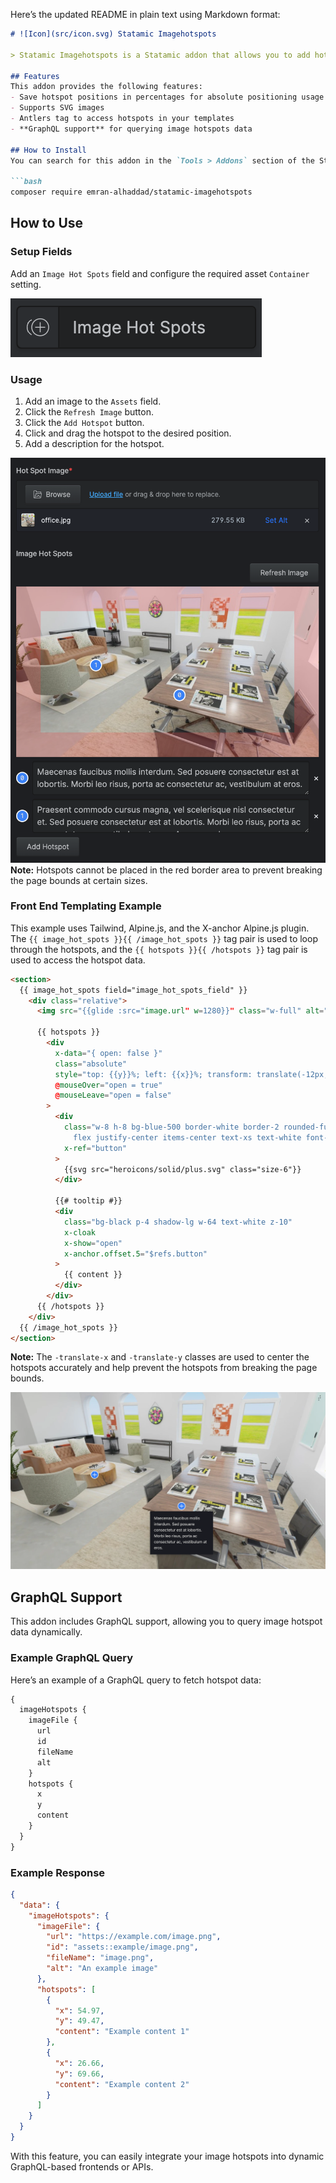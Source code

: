 Here’s the updated README in plain text using Markdown format:

```markdown
# ![Icon](src/icon.svg) Statamic Imagehotspots

> Statamic Imagehotspots is a Statamic addon that allows you to add hotspots to images.

## Features
This addon provides the following features:
- Save hotspot positions in percentages for absolute positioning usage
- Supports SVG images
- Antlers tag to access hotspots in your templates
- **GraphQL support** for querying image hotspots data

## How to Install
You can search for this addon in the `Tools > Addons` section of the Statamic control panel and click **install**, or run the following command from your project root:

```bash
composer require emran-alhaddad/statamic-imagehotspots
```

## How to Use

### Setup Fields
Add an `Image Hot Spots` field and configure the required asset `Container` setting.

![Image Hot Spots Field](fieldType.png)

### Usage
1. Add an image to the `Assets` field.
2. Click the `Refresh Image` button.
3. Click the `Add Hotspot` button.
4. Click and drag the hotspot to the desired position.
5. Add a description for the hotspot.

![Image Hot Spots Field](fields.png)
**Note:** Hotspots cannot be placed in the red border area to prevent breaking the page bounds at certain sizes.

### Front End Templating Example
This example uses Tailwind, Alpine.js, and the X-anchor Alpine.js plugin. The `{{ image_hot_spots }}{{ /image_hot_spots }}` tag pair is used to loop through the hotspots, and the `{{ hotspots }}{{ /hotspots }}` tag pair is used to access the hotspot data.

```html
<section>
  {{ image_hot_spots field="image_hot_spots_field" }}
    <div class="relative">
      <img src="{{glide :src="image.url" w=1280}}" class="w-full" alt="{{image.alt}}">

      {{ hotspots }}
        <div
          x-data="{ open: false }"
          class="absolute"
          style="top: {{y}}%; left: {{x}}%; transform: translate(-12px, -12px);"
          @mouseOver="open = true"
          @mouseLeave="open = false"
        >
          <div
            class="w-8 h-8 bg-blue-500 border-white border-2 rounded-full
              flex justify-center items-center text-xs text-white font-bold cursor-pointer"
            x-ref="button"
          >
            {{svg src="heroicons/solid/plus.svg" class="size-6"}}
          </div>

          {{# tooltip #}}
          <div
            class="bg-black p-4 shadow-lg w-64 text-white z-10"
            x-cloak
            x-show="open"
            x-anchor.offset.5="$refs.button"
          >
            {{ content }}
          </div>
        </div>
      {{ /hotspots }}
    </div>
  {{ /image_hot_spots }}
</section>
```

**Note:** The `-translate-x` and `-translate-y` classes are used to center the hotspots accurately and help prevent the hotspots from breaking the page bounds.

![Image Hot Spots Front End Example](imageHotspots.png)

## GraphQL Support
This addon includes GraphQL support, allowing you to query image hotspot data dynamically.

### Example GraphQL Query
Here’s an example of a GraphQL query to fetch hotspot data:

```graphql
{
  imageHotspots {
    imageFile {
      url
      id
      fileName
      alt
    }
    hotspots {
      x
      y
      content
    }
  }
}
```

### Example Response
```json
{
  "data": {
    "imageHotspots": {
      "imageFile": {
        "url": "https://example.com/image.png",
        "id": "assets::example/image.png",
        "fileName": "image.png",
        "alt": "An example image"
      },
      "hotspots": [
        {
          "x": 54.97,
          "y": 49.47,
          "content": "Example content 1"
        },
        {
          "x": 26.66,
          "y": 69.66,
          "content": "Example content 2"
        }
      ]
    }
  }
}
```

With this feature, you can easily integrate your image hotspots into dynamic GraphQL-based frontends or APIs.
```